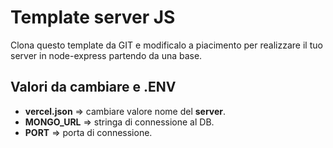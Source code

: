 # Template server JS
Clona questo template da GIT e modificalo a piacimento per realizzare il tuo server in node-express partendo da una base.


## Valori da cambiare e .ENV
* **vercel.json** => cambiare valore nome del **server**.
* **MONGO_URL** => stringa di connessione al DB.
* **PORT** => porta di connessione.
